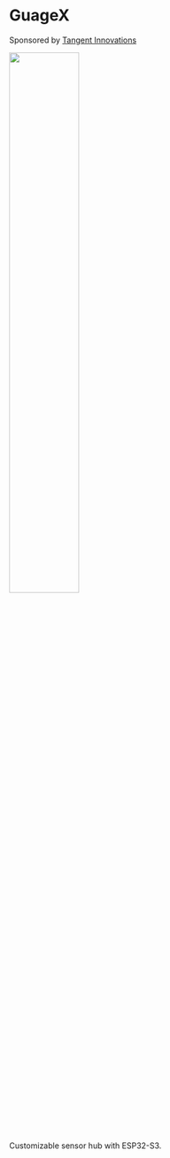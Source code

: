 # GuageX


Sponsored by [Tangent Innovations](https://www.tangent-innovations.com/)

<img src="https://github.com/dumtux/gaugex/blob/develop/doc/image/preview-3d.png?raw=true" style="width: 50%;">

Customizable sensor hub with ESP32-S3.
